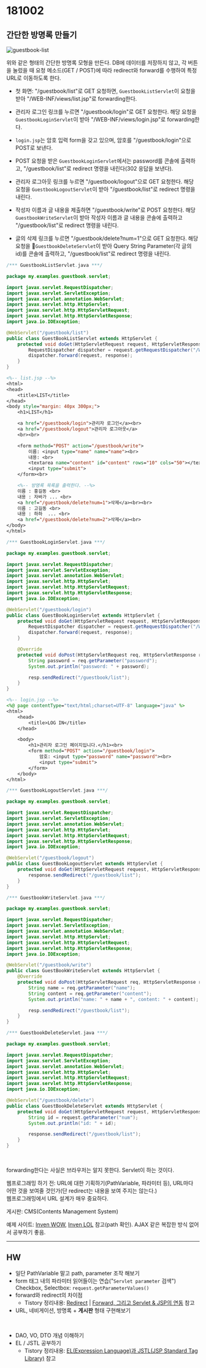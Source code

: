 # 181002

## 간단한 방명록 만들기

![guestbook-list](../pictures/guestbook-list.png)

위와 같은 형태의 간단한 방명록 모형을 만든다. DB에 데이터를 저장하지 않고, 각 버튼을 눌렀을 때 요청 메소드(GET / POST)에 따라 redirect와 forward를 수행하여 특정 URL로 이동하도록 한다.

- 첫 화면: "/guestbook/list"로 GET 요청하면, `GuestbookListServlet`이 요청을 받아 "/WEB-INF/views/list.jsp"로 forwarding한다.

- 관리자 로그인 링크를 누르면 "/guestbook/login"로 GET 요청한다. 해당 요청을 `GuestbookLoginServlet`이 받아 "/WEB-INF/views/login.jsp"로 forwarding한다.
- `login.jsp`는 암호 입력 form을 갖고 있으며, 암호를 "/guestbook/login"으로 POST로 보낸다.
- POST 요청을 받은 `GuestbookLoginServlet`에서는 password를 콘솔에 출력하고, "/guestbook/list"로 redirect 명령을 내린다(302 응답을 보낸다).
- 관리자 로그아웃 링크를 누르면 "/guestbook/logout"으로 GET 요청한다. 해당 요청을 `GuestbookLogoutServlet`이 받아 "/guestbook/list"로 redirect 명령을 내린다.
- 작성자 이름과 글 내용을 제출하면 "/guestbook/write"로 POST 요청한다. 해당 `GuestbookWriteServlet`이 받아 작성자 이름과 글 내용을 콘솔에 출력하고 "/guestbook/list"로 redirect 명령을 내린다.
- 글의 삭제 링크를 누르면 "/guestbook/delete?num=1"으로 GET 요청한다. 해당 요청을 `GuestbookDeleteServlet`이 받아 Query String Parameter(각 글의 id)를 콘솔에 출력하고, "/guestbook/list"로 redirect 명령을 내린다.

```java
/*** GuestbookListServlet.java ***/

package my.examples.guestbook.servlet;

import javax.servlet.RequestDispatcher;
import javax.servlet.ServletException;
import javax.servlet.annotation.WebServlet;
import javax.servlet.http.HttpServlet;
import javax.servlet.http.HttpServletRequest;
import javax.servlet.http.HttpServletResponse;
import java.io.IOException;

@WebServlet("/guestbook/list")
public class GuestBookListServlet extends HttpServlet {
    protected void doGet(HttpServletRequest request, HttpServletResponse response) throws ServletException, IOException {
        RequestDispatcher dispatcher = request.getRequestDispatcher("/WEB-INF/views/list.jsp");
        dispatcher.forward(request, response);
    }
}
```

```jsp
<%-- list.jsp --%>
<html>
<head>
    <title>LIST</title>
</head>
<body style="margin: 40px 300px;">
    <h1>LIST</h1>

    <a href="/guestbook/login">관리자 로그인</a><br>
    <a href="/guestbook/logout">관리자 로그아웃</a>
    <br><br>

    <form method="POST" action="/guestbook/write">
        이름: <input type="name" name="name"><br>
        내용: <br>
        <textarea name="content" id="content" rows="10" cols="50"></textarea><br>
        <input type="submit">
    </form><br>

    <%-- 방명록 목록을 출력한다. --%>
    이름 : 홍길동 <br>
    내용 : 자바가 ... <br>
    <a href="/guestbook/delete?num=1">삭제</a><br><br>
    이름 : 고길동 <br>
    내용 : 하하  ... <br>
    <a href="/guestbook/delete?num=2">삭제</a><br>
</body>
</html>
```

```java
/*** GuestbookLoginServlet.java ***/

package my.examples.guestbook.servlet;

import javax.servlet.RequestDispatcher;
import javax.servlet.ServletException;
import javax.servlet.annotation.WebServlet;
import javax.servlet.http.HttpServlet;
import javax.servlet.http.HttpServletRequest;
import javax.servlet.http.HttpServletResponse;
import java.io.IOException;

@WebServlet("/guestbook/login")
public class GuestBookLoginServlet extends HttpServlet {
    protected void doGet(HttpServletRequest request, HttpServletResponse response) throws ServletException, IOException {
        RequestDispatcher dispatcher = request.getRequestDispatcher("/WEB-INF/views/login.jsp");
        dispatcher.forward(request, response);
    }

    @Override
    protected void doPost(HttpServletRequest req, HttpServletResponse resp) throws ServletException, IOException {
        String password = req.getParameter("password");
        System.out.println("password: " + password);

        resp.sendRedirect("/guestbook/list");
    }
}
```

```jsp
<%-- login.jsp --%>
<%@ page contentType="text/html;charset=UTF-8" language="java" %>
<html>
    <head>
        <title>LOG IN</title>
    </head>

    <body>
        <h1>관리자 로그인 페이지입니다.</h1><br>
        <form method="POST" action="/guestbook/login">
            암호: <input type="password" name="password"><br>
            <input type="submit">
        </form>
    </body>
</html>

```

```java
/*** GuestbookLogoutServlet.java ***/

package my.examples.guestbook.servlet;

import javax.servlet.RequestDispatcher;
import javax.servlet.ServletException;
import javax.servlet.annotation.WebServlet;
import javax.servlet.http.HttpServlet;
import javax.servlet.http.HttpServletRequest;
import javax.servlet.http.HttpServletResponse;
import java.io.IOException;

@WebServlet("/guestbook/logout")
public class GuestBookLogoutServlet extends HttpServlet {
    protected void doGet(HttpServletRequest request, HttpServletResponse response) throws ServletException, IOException {
        response.sendRedirect("/guestbook/list");
    }
}
```

```java
/*** GuestbookWriteServlet.java ***/

package my.examples.guestbook.servlet;

import javax.servlet.RequestDispatcher;
import javax.servlet.ServletException;
import javax.servlet.annotation.WebServlet;
import javax.servlet.http.HttpServlet;
import javax.servlet.http.HttpServletRequest;
import javax.servlet.http.HttpServletResponse;
import java.io.IOException;

@WebServlet("/guestbook/write")
public class GuestBookWriteServlet extends HttpServlet {
    @Override
    protected void doPost(HttpServletRequest req, HttpServletResponse resp) throws ServletException, IOException {
        String name = req.getParameter("name");
        String content = req.getParameter("content");
        System.out.println("name: " + name + ", content: " + content);

        resp.sendRedirect("/guestbook/list");
    }
}
```

```java
/*** GuestbookDeleteServlet.java ***/

package my.examples.guestbook.servlet;

import javax.servlet.RequestDispatcher;
import javax.servlet.ServletException;
import javax.servlet.annotation.WebServlet;
import javax.servlet.http.HttpServlet;
import javax.servlet.http.HttpServletRequest;
import javax.servlet.http.HttpServletResponse;
import java.io.IOException;

@WebServlet("/guestbook/delete")
public class GuestBookDeleteServlet extends HttpServlet {
    protected void doGet(HttpServletRequest request, HttpServletResponse response) throws ServletException, IOException {
        String id = request.getParameter("num");
        System.out.println("id: " + id);

        response.sendRedirect("/guestbook/list");
    }
}
```

<br>

forwarding한다는 사실은 브라우저는 알지 못한다. Servlet이 하는 것이다.

웹프로그래밍 하기 전: URL에 대한 기획하기(PathVariable, 파라미터 등), URL마다 어떤 것을 보여줄 것인가(단 redirect는 내용을 보여 주지는 않는다.)  
웹프로그래밍에서 URL 설계가 매우 중요하다.

게시판: CMS(Contents Management System)

예제 사이트: [Inven WOW](http://wow.inven.co.kr/), [Inven LOL](http://lol.inven.co.kr/) 참고(path 확인). AJAX 같은 복잡한 방식 없어서 공부하기 좋음.

---

## HW

- 일단 PathVariable 말고 path, parameter 조작 해보기
- form 태그 내의 파라미터 읽어들이는 연습("`Servlet parameter` 검색")  
  Checkbox, Selectbox: `request.getParameterValues()`
- forward와 redirect의 차이점  
  - Tistory 정리내용: [Redirect](http://starkying.tistory.com/28?category=665008) | [Forward, 그리고 Servlet & JSP의 연동](http://starkying.tistory.com/29?category=665008) 참고
- URL, 네비게이션, 방명록 + **게시판** 형태 구현해보기

<br>

- DAO, VO, DTO 개념 이해하기
- EL / JSTL 공부하기
  - Tistory 정리내용: [EL(Expression Language)과 JSTL(JSP Standard Tag Library)](http://starkying.tistory.com/31
    ) 참고